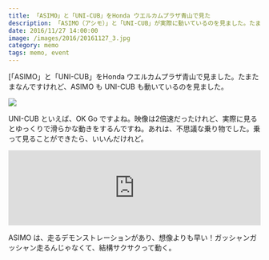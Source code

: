 ```yaml
---
title: 「ASIMO」と「UNI-CUB」をHonda ウエルカムプラザ青山で見た
description: 「ASIMO（アシモ）」と「UNI-CUB」が実際に動いているのを見ました。たまたまなんですが、ASIMOの動きが思ったよりも速かった
date: 2016/11/27 14:00:00
image: /images/2016/20161127_3.jpg
category: memo
tags: memo, event
---
```


[「ASIMO」と「UNI-CUB」をHonda ウエルカムプラザ青山で見ました。たまたまなんですけれど、ASIMO も UNI-CUB も動いているのを見ました。

![](/images/2016/20161127_3.jpg)

UNI-CUB といえば、OK Go ですよね。映像は2倍速だったけれど、実際に見るとゆっくりで滑らかな動きをするんですね。あれは、不思議な乗り物でした。乗って見ることができたら、いいんだけれど。

<iframe width="100%" src="https://www.youtube.com/embed/u1ZB_rGFyeU" frameborder="0" allowfullscreen></iframe>

ASIMO は、走るデモンストレーションがあり、想像よりも早い！ガッシャンガッシャン走るんじゃなくて、結構サクサクって動く。
